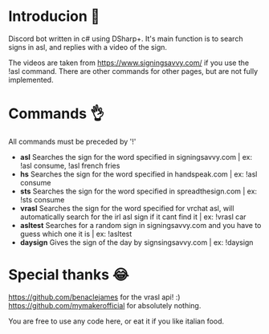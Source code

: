 <h1>Introducion 📝</h1>

Discord bot written in c# using DSharp+.
It's main function is to search signs in asl, and replies with a video of the sign.

The videos are taken from https://www.signingsavvy.com/ if you use the !asl command. There are other commands for other pages, but are not
fully implemented.

<h1>Commands 👌</h1>

All commands must be preceded by '!'

- **asl** Searches the sign for the word specified in signingsavvy.com | ex: !asl consume, !asl french fries
- **hs** Searches the sign for the word specified in handspeak.com | ex: !asl consume
- **sts** Searches the sign for the word specified in spreadthesign.com | ex: !sts consume
- **vrasl** Searches the sign for the word specified for vrchat asl, will automatically search for the irl asl sign if it cant find it | ex: !vrasl car
- **asltest** Searches for a random sign in signingsavvy.com and you have to guess which one it is | ex: !asltest
- **daysign** Gives the sign of the day by signsingsavvy.com | ex: !daysign

<h1>Special thanks 😂</h1>

https://github.com/benaclejames for the vrasl api! :)
https://github.com/mymakerofficial for absolutely nothing.

You are free to use any code here, or eat it if you like italian food.

